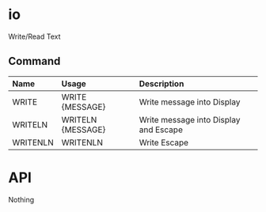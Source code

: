 # io
Write/Read Text

## Command
|Name|Usage|Description|
|:---|:---|:---|
|WRITE|WRITE {MESSAGE}|Write message into Display|
|WRITELN|WRITELN {MESSAGE}|Write message into Display and Escape|
|WRITENLN|WRITENLN|Write Escape|

# API
Nothing